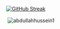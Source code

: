 [![GitHub Streak](https://github-readme-streak-stats.herokuapp.com?user=abdullahhussein1&mode=weekly&theme=whatsapp-dark2&border_radius=30&currStreakNum=FFFFFF&fire=21c164&ring=0f3629)](https://git.io/streak-stats)
<p>&nbsp;<img align="center" src="https://github-readme-stats.vercel.app/api?username=abdullahhussein1&show_icons=true&bg_color=0b141b&ring_color=21c164&hide_title=true&icon_color=858a8d&text_bold=false&text_color=ffffff&border_radius=30&theme=gotham&locale=en&card_width=495&border_color=0e2a23#gh-dark-mode-only" alt="abdullahhussein1" /></p>
